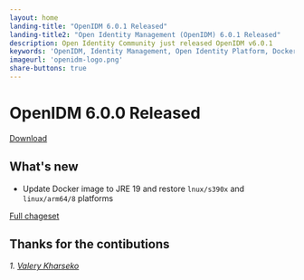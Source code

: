 ```yaml
---
layout: home
landing-title: "OpenIDM 6.0.1 Released"
landing-title2: "Open Identity Management (OpenIDM) 6.0.1 Released"
description: Open Identity Community just released OpenIDM v6.0.1
keywords: 'OpenIDM, Identity Management, Open Identity Platform, Docker'
imageurl: 'openidm-logo.png'
share-buttons: true
---
```

# OpenIDM 6.0.0 Released
[Download](https://github.com/OpenIdentityPlatform/OpenIDM/releases/tag/6.0.1)
## What's new
* Update Docker image to JRE 19 and restore `lnux/s390x` and `linux/arm64/8` platforms

[Full chageset](https://github.com/OpenIdentityPlatform/OpenIDM/compare/6.0.0...6.0.1)


## Thanks for the contibutions

<i id="vharseko"><i>1. <a href="https://github.com/vharseko" target="_blank">Valery Kharseko</a></i>
